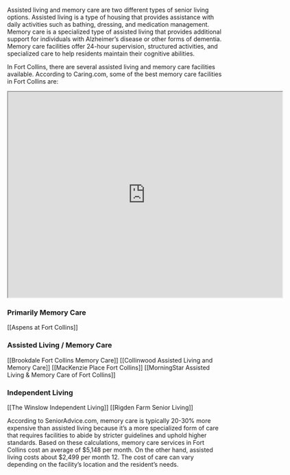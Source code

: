 
Assisted living and memory care are two different types of senior living options. Assisted living is a type of housing that provides assistance with daily activities such as bathing, dressing, and medication management. Memory care is a specialized type of assisted living that provides additional support for individuals with Alzheimer’s disease or other forms of dementia. Memory care facilities offer 24-hour supervision, structured activities, and specialized care to help residents maintain their cognitive abilities.

In Fort Collins, there are several assisted living and memory care facilities available. According to Caring.com, some of the best memory care facilities in Fort Collins are:

<iframe src="https://www.google.com/maps/d/u/0/embed?mid=1efY-q0m3W5qGkUDVGpFFvDuIHfKlcn8&ehbc=2E312F" width="640" height="480"></iframe>


### Primarily Memory Care

[[Aspens at Fort Collins]]

### Assisted Living / Memory Care
[[Brookdale Fort Collins Memory Care]]
[[Collinwood Assisted Living and Memory Care]]
[[MacKenzie Place Fort Collins]]
[[MorningStar Assisted Living & Memory Care of Fort Collins]]


### Independent Living
[[The Winslow Independent Living]]
[[Rigden Farm Senior Living]]


According to SeniorAdvice.com, memory care is typically 20-30% more expensive than assisted living because it’s a more specialized form of care that requires facilities to abide by stricter guidelines and uphold higher standards. Based on these calculations, memory care services in Fort Collins cost an average of $5,148 per month. On the other hand, assisted living costs about $2,499 per month 12. The cost of care can vary depending on the facility’s location and the resident’s needs.
